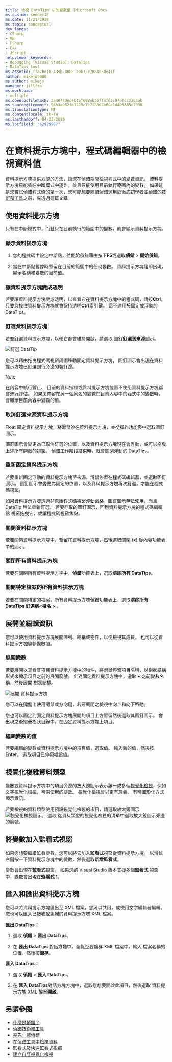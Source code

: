 ```yaml
---
title: 檢視 DataTips 中的變數值 |Microsoft Docs
ms.custom: seodec18
ms.date: 11/21/2018
ms.topic: conceptual
dev_langs:
- CSharp
- VB
- FSharp
- C++
- JScript
helpviewer_keywords:
- debugging [Visual Studio], DataTips
- DataTips tool
ms.assetid: ffa7bd18-439b-4685-a9b3-c7884b5de41f
author: mikejo5000
ms.author: mikejo
manager: jillfra
ms.workload:
- multiple
ms.openlocfilehash: 2a4674dec4b15f608eb25ffaf62c97efcc2363ab
ms.sourcegitcommit: 94b3a052fb1229c7e7f8804b09c1d403385c7630
ms.translationtype: MT
ms.contentlocale: zh-TW
ms.lasthandoff: 04/23/2019
ms.locfileid: "62929987"
---
```

# <a name="view-data-values-in-datatips-in-the-code-editor"></a>在資料提示方塊中，程式碼編輯器中的檢視資料值

資料提示方塊提供方便的方法，讓您在偵錯期間檢視程式中的變數資訊。 資料提示方塊只能夠在中斷模式中運作，並且只能使用目前執行範圍內的變數。 如果這是您嘗試偵錯程式碼的第一次，您可能想要閱讀[偵錯適用於徹底初學者](../debugger/debugging-absolute-beginners.md)並[偵錯的技術和工具](../debugger/write-better-code-with-visual-studio.md)之前，先透過這篇文章。

## <a name="work-with-datatips"></a>使用資料提示方塊

只有在中斷模式中，而且只在目前執行的範圍中的變數，則會顯示資料提示方塊。

### <a name="display-a-datatip"></a>顯示資料提示方塊

1. 您的程式碼中設定中斷點，並開始偵錯藉由按下**F5**或選取**偵錯** > **開始偵錯**。

1. 當在中斷點暫停時暫留在目前的範圍中的任何變數。 資料提示方塊隨即出現，顯示名稱和變數的目前值。

### <a name="make-a-datatip-transparent"></a>讓資料提示方塊變成透明

若要讓資料提示方塊變成透明，以查看它在資料提示方塊中的程式碼，請按**Ctrl**。 只要您按住資料提示方塊就會保持透明**Ctrl**索引鍵。 這不適用於固定或浮動的 DataTips。
### <a name="pin-a-datatip"></a>釘選資料提示方塊

若要釘選資料提示方塊，以便它都會維持開啟，請選取 圖釘**釘選到來源**圖示。

![釘選 DataTip](../debugger/media/dbg-tips-data-tips-pinned.png "釘選資料提示方塊")

您可以藉由拖曳程式碼視窗周圍移動固定資料提示方塊。 圖釘圖示會出現在資料提示方塊已釘選到行旁邊的裝訂邊。

>[!NOTE]
>在內容中執行暫止、 目前的資料指標或資料提示方塊位置不使用資料提示方塊都會進行評估。 如果您停留在另一個同名的變數在目前內容中的函式中的變數時，會顯示目前內容中變數的值。

### <a name="unpin-a-datatip-from-source"></a>取消釘選來源資料提示方塊

Float 固定資料提示方塊，將滑鼠停在資料提示方塊，並從操作功能表中選取圖釘圖示。

圖釘圖示會變更為已取消釘選的位置，以及資料提示方塊現在會浮動，或可以拖曳上述所有開啟的視窗。 偵錯工作階段結束時，就會關閉浮動的 DataTips。

### <a name="repin-a-datatip"></a>重新固定資料提示方塊

若要重新固定浮動的資料提示方塊至來源，滑鼠停留在程式碼編輯器，並選取圖釘圖示。 圖釘圖示會變更為固定的位置，以及資料提示方塊再次釘選，才能在程式碼視窗。

如果資料提示方塊透過非原始程式碼視窗浮動窗格，圖釘圖示無法使用，而且 DataTip 無法重新釘選。 若要存取的圖釘圖示，回到資料提示方塊的程式碼編輯器 視窗拖曳它，或讓程式碼視窗焦點。

### <a name="close-a-datatip"></a>關閉資料提示方塊

若要關閉資料提示方塊中，暫留在資料提示方塊，然後選取關閉 (**x**) 從內容功能表中的圖示。

### <a name="close-all-datatips"></a>關閉所有資料提示方塊

若要在關閉所有資料提示方塊中，**偵錯**功能表上，選取**清除所有 DataTips**。

### <a name="close-all-datatips-for-a-specific-file"></a>關閉特定檔案的所有資料提示方塊

若要在關閉特定的檔案，所有資料提示方塊**偵錯**功能表上，選取**清除所有 DataTips 釘選到\<檔名 >** 。

## <a name="expand-and-edit-information"></a>展開並編輯資訊
您可以使用資料提示方塊展開陣列、結構或物件，以便檢視其成員。 也可以從資料提示方塊編輯變數值。

### <a name="expand-a-variable"></a>展開變數

若要展開以查看其項目資料提示方塊中的物件，將滑鼠停留項目名稱，以樹狀結構形式來顯示項目之前的展開箭號。 針對固定資料提示方塊中，選取 **+** 之前變數名稱，然後展開 樹狀結構。

![展開 資料提示方塊](../debugger/media/dbg-tour-data-tips.png "依序展開 資料提示方塊")

您可以在鍵盤上使用滑鼠或方向鍵，若要展開之檢視中向上和向下移動。

您也可以固定到固定資料提示方塊展開的項目上方暫留然後選取其圖釘圖示。 會出現之後摺疊樹狀目錄中，在固定資料提示方塊上項目。

### <a name="edit-the-value-of-a-variable"></a>編輯變數的值

若要編輯的變數或資料提示方塊中的項目值，選取值、 輸入新的值，然後按**Enter**。 選取項目已停用唯讀值。

## <a name="visualize-complex-data-types"></a>視覺化複雜資料類型

變數或資料提示方塊中的項目旁邊的放大鏡圖示表示該一或多個[視覺化檢視](../debugger/create-custom-visualizers-of-data.md)，例如[文字視覺化檢視](../debugger/string-visualizer-dialog-box.md)，可供使用的變數。 視覺化檢視會以更有意義、 有時圖形化方式顯示資訊。

若要檢視的資料類型使用預設視覺化檢視的項目，請選取放大鏡圖示![視覺化檢視圖示](../debugger/media/dbg-tips-visualizer-icon.png "視覺化檢視圖示")。 選取 從資料類型的視覺化檢視的清單中選取放大鏡圖示旁邊的箭號。

## <a name="add-a-variable-to-a-watch-window"></a>將變數加入監看式視窗

如果您想要繼續監看變數，您可以將它加入**監看式**視窗從資料提示方塊。 以滑鼠右鍵按一下資料提示方塊中的變數，然後選取**新增監看式**。

變數會出現在**監看式**視窗。 如果您的 Visual Studio 版本支援多個**監看式** 視窗中，變數會出現在**監看式 1**。

## <a name="import-and-export-datatips"></a>匯入和匯出資料提示方塊

您可以將資料提示方塊匯出至 XML 檔案，您可以共用，或使用文字編輯器編輯。 您也可以匯入已接收或編輯的資料提示方塊 XML 檔案。

**匯出 DataTips：**

1. 選取 **偵錯** > **匯出 DataTips**。

1. 在 **匯出 DataTips**  對話方塊中，瀏覽至要儲存 XML 檔案中，輸入 檔案名稱的位置，然後按**儲存**。

**匯入 DataTips：**

1. 選取 **偵錯** > **匯入 DataTips**。

1. 在 **匯入 DataTips**對話方塊方塊中，選取您想要開啟此項目，然後選取 資料提示方塊 XML 檔案**開啟**。

## <a name="see-also"></a>另請參閱
- [什麼是偵錯？](../debugger/what-is-debugging.md)
- [偵錯技術和工具](../debugger/write-better-code-with-visual-studio.md)
- [率先一睹偵錯](../debugger/debugger-feature-tour.md)
- [在偵錯工具中檢視資料](../debugger/viewing-data-in-the-debugger.md)
- [監看式及快速監看式視窗](../debugger/watch-and-quickwatch-windows.md)
- [建立自訂視覺化檢視](../debugger/create-custom-visualizers-of-data.md)
